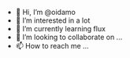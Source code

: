 - 👋 Hi, I’m @oidamo
- 👀 I’m interested in a lot
- 🌱 I’m currently learning flux 
- 💞️ I’m looking to collaborate on ...
- 📫 How to reach me ...

<!---
oidamo/oidamo is a ✨ special ✨ repository because its `README.md` (this file) appears on your GitHub profile.
You can click the Preview link to take a look at your changes.
--->

